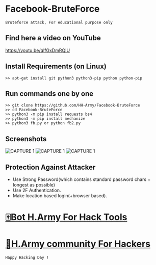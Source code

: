 # Facebook-BruteForce
```
Bruteforce attack, For educational purpose only
```
## Find here a video on YouTube
https://youtu.be/qIfGxDmRQIU

## Install Requirements (on Linux)
```
>> apt-get install git python3 python3-pip python python-pip
```

## Run commands one by one
```
>> git clone https://github.com/HH-Army/Facebook-BruteForce
>> cd Facebook-BruteForce
>> python3 -m pip install requests bs4
>> python3 -m pip install mechanize
>> python3 fb.py or python fb2.py
```

## Screenshots
![CAPTURE 1](https://github.com/IAmBlackHacker/Facebook-BruteForce/blob/master/Screenshots/Capture1.JPG)
![CAPTURE 1](https://github.com/IAmBlackHacker/Facebook-BruteForce/blob/master/Screenshots/Capture2.JPG)
![CAPTURE 1](https://github.com/IAmBlackHacker/Facebook-BruteForce/blob/master/Screenshots/Capture3.JPG)

## Protection Against Attacker
* Use Strong Password(which contains standard password chars + longest as possible)
* Use 2F Authentication.
* Make location based login(+browser based).


<h1><a href ="https://t.me/Hack0Probot">🀄️Bot H.Army For Hack Tools</a></h1>
<h1><a href ="https://t.me/HHackdos0">🎴H.Army community For Hackers</a></h1>

~~~
Happy Hacking Day !
~~~
